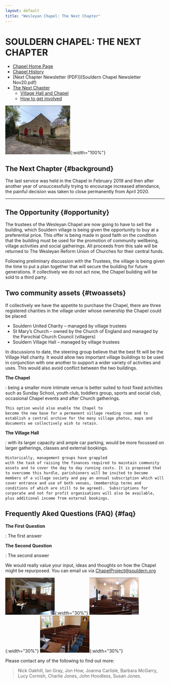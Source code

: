 ```yaml
---
layout: default
title: "Wesleyan Chapel: The Next Chapter"
---
```


# SOULDERN CHAPEL: THE NEXT CHAPTER



* [Chapel Home Page](/chapel/)
* [Chapel History](/chapel/history-of-souldern-chapel/)
* [Next Chapter Newsletter (PDF)](Souldern Chapel Newsletter Nov20.pdf)
* [The Next Chapter](#nextchapter)
  * [Village Hall and Chapel](#twoassets)
  * [How to get involved](#getinvolved)


![](image345.jpg){:width="100%"}


## The Next Chapter {#background}


The last service was held in the Chapel in February 2019 and then
after another year of unsuccessfully trying to encourage increased
attendance, the painful decision was taken to close permanently from
April 2020.

---

## The Opportunity {#opportunity}

The trustees of the Wesleyan Chapel are now going to
have to sell the building, which Souldern village is being given the
opportunity to buy at a preferential price. This offer is being made
in good faith on the condition that the building must be used for the
promotion of community wellbeing, village activities and social
gatherings. All proceeds from this sale will be returned to The
Wesleyan Reform Union of Churches for their central funds.

Following preliminary discussion with the Trustees, the village is
being given the time to put a plan together that will secure the
building for future generations. If collectively we do not act now,
the Chapel building will be sold to a third party.



## Two community assets {#twoassets}

If collectively we have the appetite to purchase the Chapel, there
are three registered charities in the village under whose ownership
the Chapel could be placed:

* Souldern United Charity – managed by village trustees
* St Mary’s Church – owned by the Church of England and
managed by the Parochial Church Council (villagers)
* Souldern Village Hall – managed by village trustees


In discussions to date, the steering group believe that the best
fit will be the Village Hall charity. It would allow two important
village buildings to be used in conjunction with one another to
support a wider variety of activities and uses. This would also avoid
conflict between the two buildings.

**The Chapel**

 :  being a smaller more intimate venue is better suited to
    host fixed activities such as Sunday School, youth club, toddlers
    group, sports and social club, occasional Chapel events and after
    Church gatherings.

    This option would also enable the Chapel to
    become the new base for a permanent village reading room and to
    establish a central archive for the many village photos, maps and
    documents we collectively wish to retain.

**The Village Hall**

 :  with its larger capacity and ample car
    parking, would be more focussed on larger gatherings, classes and
    external bookings.

    Historically, management groups have grappled
    with the task of raising the finances required to maintain community
    assets and to cover the day to day running costs. It is proposed that
    to overcome this hurdle, parishioners will be invited to become
    members of a village society and pay an annual subscription which will
    cover entrance and use of both venues, (membership terms and
    conditions of which are still to be agreed).  Subscriptions for
    corporate and not for profit organisations will also be available,
    plus additional income from external bookings.



## Frequently Aked Questions (FAQ) {#faq}

**The First Question**

: The first answer

**The Second Question**

: The second answer




We would really value your input, ideas and thoughts on how the
Chapel might be repurposed.  You can email us via
[ChapelProject@souldern.org](mailto:ChapelProject@souldern.org)


![](image353.jpg){:width="30%"}
![](image357.jpg){:width="30%"}
![](image355.jpg){:width="30%"}





Please contact any of the following to find out more:


>   Nick Oakhill,
>   Ian Gray,
>   Jon How,
>   Joanna Carlisle,
>   Barbara McGarry,  
>   Lucy Cornish,
>   Charlie Jones,
>   John Hoodless,
>   Susan Jones.
